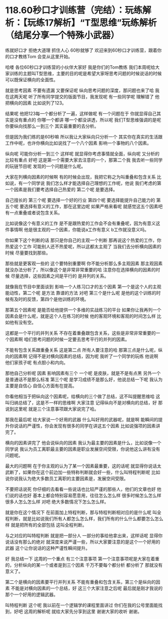# 118.60秒口才训练营（完结）：玩练解析：【玩练17解析】“T型思维”玩练解析（结尾分享一个特殊小武器）

练就好口才 拒绝大道理 抓住人心 60秒就够了 欢迎来到60秒口才训练营，跟着你的口才教练Tom 会变从这里开始。

哈喽 各位60秒口才训练营的小伙伴大家好 我是你们的Tom教练 我们本周呢给大家训练的主题叫T型思维，主要的目的呢是希望大家呀思考问题的时候说话的时候可以既保证横向的全面性。

就是思考因素 不要有遗漏 又要保证呢 纵向思考问题的深度，那问题也来了哈 我在这两天呢 听了所有同学提交的版面节目，我发现呢 有一些同学呢 理解错了 他把横向的因素 比如说列了123。

结果呢 他把123每一个都分析了一遍，这样做呢 有一个问题在于 你就显得自己其实是没有重点的 你哪一个都讲 哪一个都没讲透，所以呢 我们T型思维强调的是呢 你要纵向找那么一到三个 其实最重要的去分析。

但是因为我们练的是60秒嘛 所以我让大家纵向只分析一个 其实你在真实的生活跟工作中呢，也许你横向比如说找了一个八个因素 影响一个事物的八个因素。

纵向呢 可能你分析一到三个 这样呢 就显得你考虑事情就全面，纵向呢 又分析的比较有重点 好吧 这是第一个需要大家去注意的一个，那第二个我 我去听一些同学的玩链节目呢 发现的一个问题是什么呢。

大家在列横向因素的时候啊 有的时候会出现，我把它称之为叫重叠和包含关系 比如说，有一个同学说 我们怎么样才能选择自己理想的工作呢，他说 我们考虑的第一个因素是我们要考选择自己热爱的 第二个呢 是要选择。

自己擅长的 第三个呢 要选择一个好的行业 第四个呢 要选择能提升自己能力的 第五个呢 要选择有意义的工作，那在这里边呢 如果严格来看呢 就感觉这五个因素吧 有一点重叠或者说包含关系。

比如说像这个有意义的工作 是不是跟热爱的工作会不会有重叠呢，因为有意义这件事情啊 他是很主观的一个因素，你能说a工作有意义 b工作就没意义吗。

你如果下这个判断的话 那只是你自己的主观一个判断 那再说这个热爱的工作，你热爱这个工作 可能别人还不热爱呢，所以这都太主观了 当我们去分析横向因素的时候 尽量要找到那些。

那些就是更客观一些的 这个要特别重要啊 你不能分析那么多主观因素 那主观因素就没办法分析了，所以像这个是非常非常重要的哈 注意你在选择横向的因素的时候 尽量选择，这些因素之间是平行的 是并列的关系。

就像我在节目中里面谈到 影响一个人练习口才的五个因素 第一个是这个人的主观能动性，第二个呢 是方法 靠谱的方法 对吧 第三个是什么呢 是他的这个训练的时候有及时的反馈，第四个是他训练的环境。

那第五个因素呢 是能否给他提供一个多维的实战练习的平台 如果你让我再列一个因素会是什么呢，就是这个人在练习的时候 他的客观环境和客观的时间怎么样 比如他有没有空。

这都是一个平行的并列关系 不存在着重叠跟包含关系，这些是非常非常重要的一个因素啊 咱们思考问题的时候一定要去思考平行的并列的因素。

不能有包含关系跟重叠关系 这是第二点 所有人要注意的哈 那第三点是什么呢，纵向的因素啊 记得不是对横向因素的总结，因为呢 我听了一个同学的玩练 他说啊 他们家孩子呢 有点胆小和内向。

那他自己分析呢 因素 影响因素有三个 一个呢 是皮肤，就是不是有点黑 另外一个是普通话不是那么标准 第三个呢 是学习成绩不是那么好，他说总结一下呢 我认为主要是自信心 自信心方面有在提高。

你看他相当于把纵向这个因素呢，给横向的三个做了总结，这不叫提醒思维哈 这叫归纳总结了，这是不一样的思维啊 大家注意 记得纵向不是对横向的总结，好 那说到这里呢 就是三个注意事项跟大家说完了哈。

那我在最后呢 给大家说一个好用的武器 什么叫好用的武器呢，就是啊 能瞬间的提升你说话的严谨性，你会发现有很多的同学在讲这五个因素 比如说强项的因素讲完了。

横向的因素讲完了 他会说纵向的因素 我认为最主要的因素是什么，比如说像一个同学说 我认为员工离职最主要的因素是职业发展空间受限，你说他这么讲有没有问题呢。

最大的问题啊 在于你主观的认为了某一个因素最重要，这的话呢 就显得你说话太武断了，如果你在这个前边加一些特称判断就会好一些，什么叫特程判断呢 比如说你说我认为绝大多数员工离职的主要因素是，发展空间受限。

不要把话说死 你仔细的去看看一些说话也比较严谨的那些人，他们的文章也好 他们说的话也好 基本上都会特别容易愿意用，往往怎么怎么样 很多时候怎么怎么样 很多人怎么怎么样 对吧 绝大多数情况下怎么怎么样。

就是你在这个情况下 在前面加上特程判断，那与特程判断相对应的是什么呢 叫全程判断，就是比如说我们所有人都怎么怎么样，我们所有的什么什么都要怎么怎么样 就是把所有的全部包括 这叫全程判断。

与之对应的叫特程判断 就是把一部分人 一部分的事给他拿出来，这样话呢 显得你说话没有那么的绝对 就深度来说严谨一些，所以大家要注意的是这个一个好用的武器 这个让你说话的这种严谨性瞬间提升。

好 我总结一下 这周的一个重点 有三个注意事项 第一个注意事项呢是大家在着重的，分析纵向的某一个或者是到三个因素 千万不要每个都分析 都分析了 那就没有意义了。

第二个是横向的因素要平行并列关系 不能有重叠和包含关系，第三个是纵向的因素 不能是对横向因素的一个总结，好 这三个大家注意之后呢 最后就是刚才我说的那个一个好用的逻辑武器。

叫特程判断 这个呢 我以前在一个逻辑学的课程里面讲过 你们在我的公号里面能找到，好吧 这周的解析呢 就给大家先分享到这里 谢谢大家的收听 谢谢。